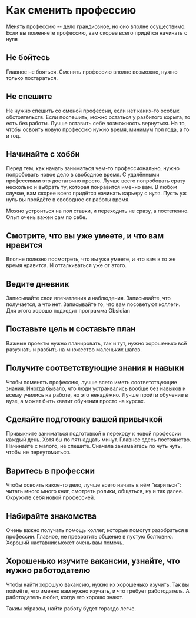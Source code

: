 # Как сменить профессию
Менять профессию -- дело грандиозное, но оно вполне осуществимо.
Если вы поменяете профессию, вам скорее всего придётся начинать с нуля

## Не бойтесь
Главное не бояться. Сменить профессию вполне возможно, нужно только постараться.

## Не спешите
Не нужно спешить со сменой профессии, если нет каких-то особых обстоятельств.
Если поспешить, можно остаться у разбитого корыта, то есть без работы. Лучше оставить себе возможность вернуться. На то, чтобы освоить новую профессию нужно время, минимум пол года, а то и год.

## Начинайте с хобби
Перед тем, как начать заниматься чем-то профессионально, нужно попробовать новое дело в свободное время. С удалёнными профессиями это достаточно просто. Лучше всего попробовать сразу несколько и выбрать ту, которая понравится именно вам. В любом случае, вам скорее всего придётся начинать карьеру с нуля. Пусть уж нуль вы пройдёте в свободное от работы время.

Можно устроиться на пол ставки, и переходить не сразу, а постепенно. Опыт очень важен сам по себе.

## Смотрите, что вы уже умеете, и что вам нравится
Вполне полезно посмотреть, что вы уже умеете, и что вам в то же время нравится. И отталкиваться уже от этого.

## Ведите дневник
Записывайте свои впечатления и наблюдения. Записывайте, что получается, а что нет. Записывайте то, что вам посоветуют коллеги. Для этого хорошо подходит программа Obsidian 

## Поставьте цель и составьте план
Важные проекты нужно планировать, так и тут, нужно хорошенько всё разузнать и разбить на множество маленьких шагов.

## Получите соответствующие знания и навыки
Чтобы поменять профессию, лучше всего иметь соответствующие знания. Иногда бывало, что люди устраивались вообще без навыков и всему учились на работе, но это ненадёжно. Лучше пройти обучение в вузе, а может быть хватит обучения просто на курсах.

## Сделайте подготовку вашей привычкой
Привыкните заниматься подготовкой к переходу к новой профессии каждый день. Хотя бы по пятнадцать минут. Главное здесь постоянство. Начинайте с малого, не спешите. Сначала занимайтесь по чуть чуть, чтобы не переутомиться.

## Варитесь в профессии
Чтобы освоить какое-то дело, лучше всего начать в нём "вариться": читать много много книг, смотреть ролики, общаться, ну и так далее. Окружите себя новой профессией.

## Набирайте знакомства
Очень важно получать помощь коллег, которые помогут разобраться в профессии. Главное, не превратить общение в пустую болтовню. Хороший наставник может очень вам помочь.

## Хорошенько изучите вакансии, узнайте, что нужно работодателю
Чтобы найти хорошую вакансию, нужно их хорошенько изучить. Так вы поймёте, что именно вам нужно изучать, и что требует работодатель. А работодатель любит, когда его хорошо знают.

Таким образом, найти работу будет гораздо легче.